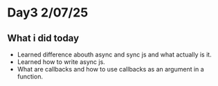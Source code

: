 # Day3 2/07/25

## What i did today
- Learned difference abouth async and sync js and what actually is it.
- Learned how to write async js.
- What are callbacks and how to use callbacks as an argument in a function.
